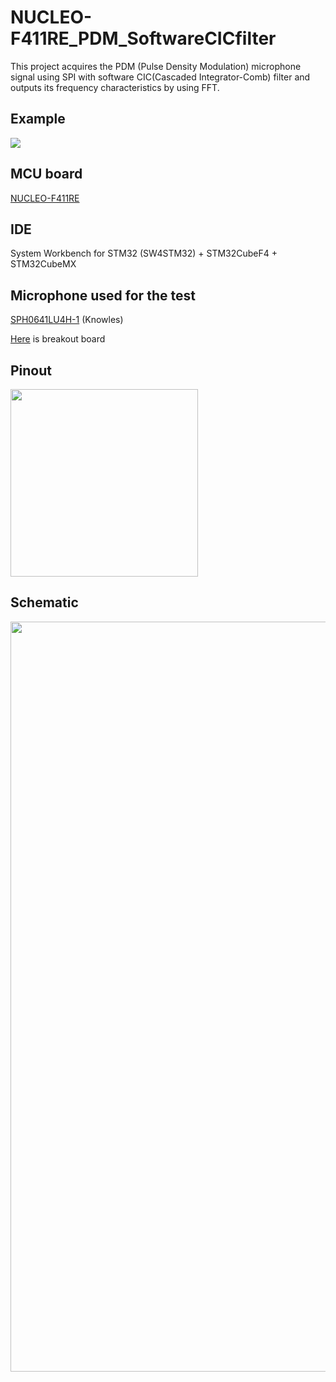 # NUCLEO-F411RE_PDM_SoftwareCICfilter
This project acquires the PDM (Pulse Density Modulation) microphone signal using SPI with software CIC(Cascaded Integrator-Comb) filter and outputs its frequency characteristics by using FFT.

## Example
![](https://github.com/y2kblog/NUCLEO-F411RE_PDM_SoftwareCICfilter/blob/master/images/FrequencyResponse1.jpg)


## MCU board
[NUCLEO-F411RE](http://www.st.com/en/evaluation-tools/nucleo-f411re.html)


## IDE
System Workbench for STM32 (SW4STM32) + STM32CubeF4 + STM32CubeMX


## Microphone used for the test
[SPH0641LU4H-1](http://www.mouser.com/ProductDetail/Knowles/SPH0641LU4H-1/) (Knowles)

[Here](https://www.switch-science.com/catalog/3379/) is breakout board 


## Pinout
<img src="https://github.com/y2kblog/NUCLEO-F411RE_PDM_SoftwareCICfilter/blob/master/images/Pinout.png" width="300px">

## Schematic
<img src="https://github.com/y2kblog/NUCLEO-F411RE_PDM_SoftwareCICfilter/blob/master/images/schematic.png" width="1200px">

